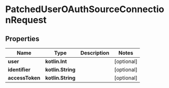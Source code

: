 
# PatchedUserOAuthSourceConnectionRequest

## Properties
Name | Type | Description | Notes
------------ | ------------- | ------------- | -------------
**user** | **kotlin.Int** |  |  [optional]
**identifier** | **kotlin.String** |  |  [optional]
**accessToken** | **kotlin.String** |  |  [optional]



